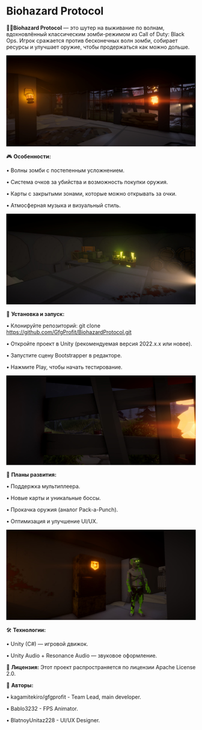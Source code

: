 # Biohazard Protocol

🧟‍♂️**Biohazard Protocol** — это шутер на выживание по волнам, вдохновлённый классическим зомби-режимом из Call of Duty: Black Ops. Игрок сражается против бесконечных волн зомби, собирает ресурсы и улучшает оружие, чтобы продержаться как можно дольше.

<img src="./Repo/Images/1.png"/>

🎮 **Особенности:**

• Волны зомби с постепенным усложнением.

• Система очков за убийства и возможность покупки оружия.

• Карты с закрытыми зонами, которые можно открывать за очки.

• Атмосферная музыка и визуальный стиль.

<img src="./Repo/Images/2.png"/>

🚀 **Установка и запуск:**

• Клонируйте репозиторий: git clone https://github.com/GfgProfit/BiohazardProtocol.git

• Откройте проект в Unity (рекомендуемая версия 2022.x.x или новее).

• Запустите сцену Bootstrapper в редакторе.

• Нажмите Play, чтобы начать тестирование.

<img src="./Repo/Images/3.png"/>

📝 **Планы развития:**

• Поддержка мультиплеера.

• Новые карты и уникальные боссы.

• Прокачка оружия (аналог Pack-a-Punch).

• Оптимизация и улучшение UI/UX.

<img src="./Repo/Images/4.png"/>

🛠 **Технологии:**

• Unity (C#) — игровой движок.

• Unity Audio + Resonance Audio — звуковое оформление.

📜 **Лицензия:** Этот проект распространяется по лицензии Apache License 2.0.

🙌 **Авторы:**

• kagamitekiro/gfgprofit - Team Lead, main developer.

• Bablo3232 - FPS Animator.

• BlatnoyUnitaz228 - UI/UX Designer.
